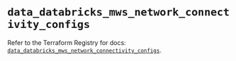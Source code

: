 # `data_databricks_mws_network_connectivity_configs`

Refer to the Terraform Registry for docs: [`data_databricks_mws_network_connectivity_configs`](https://registry.terraform.io/providers/databricks/databricks/1.62.0/docs/data-sources/mws_network_connectivity_configs).
